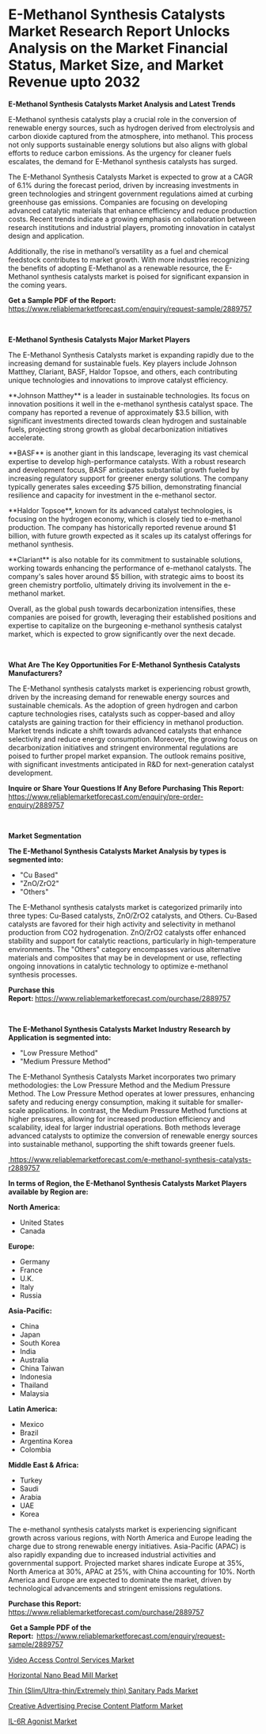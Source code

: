 <p><h1>E-Methanol Synthesis Catalysts Market Research Report Unlocks Analysis on the Market Financial Status, Market Size, and Market Revenue upto 2032</h1></p><p><strong>E-Methanol Synthesis Catalysts Market Analysis and Latest Trends</strong></p>
<p><p>E-Methanol synthesis catalysts play a crucial role in the conversion of renewable energy sources, such as hydrogen derived from electrolysis and carbon dioxide captured from the atmosphere, into methanol. This process not only supports sustainable energy solutions but also aligns with global efforts to reduce carbon emissions. As the urgency for cleaner fuels escalates, the demand for E-Methanol synthesis catalysts has surged.</p><p>The E-Methanol Synthesis Catalysts Market is expected to grow at a CAGR of 6.1% during the forecast period, driven by increasing investments in green technologies and stringent government regulations aimed at curbing greenhouse gas emissions. Companies are focusing on developing advanced catalytic materials that enhance efficiency and reduce production costs. Recent trends indicate a growing emphasis on collaboration between research institutions and industrial players, promoting innovation in catalyst design and application.</p><p>Additionally, the rise in methanol’s versatility as a fuel and chemical feedstock contributes to market growth. With more industries recognizing the benefits of adopting E-Methanol as a renewable resource, the E-Methanol synthesis catalysts market is poised for significant expansion in the coming years.</p></p>
<p><strong>Get a Sample PDF of the Report:&nbsp;</strong> <a href="https://www.reliablemarketforecast.com/enquiry/request-sample/2889757?utm_campaign=1899&utm_medium=2&utm_source=Github&utm_content=ia&utm_term=14032025&utm_id=e-methanol-synthesis-catalysts">https://www.reliablemarketforecast.com/enquiry/request-sample/2889757</a></p>
<p>&nbsp;</p>
<p><strong>E-Methanol Synthesis Catalysts Major Market Players</strong></p>
<p><p>The E-Methanol Synthesis Catalysts market is expanding rapidly due to the increasing demand for sustainable fuels. Key players include Johnson Matthey, Clariant, BASF, Haldor Topsoe, and others, each contributing unique technologies and innovations to improve catalyst efficiency.</p><p>**Johnson Matthey** is a leader in sustainable technologies. Its focus on innovation positions it well in the e-methanol synthesis catalyst space. The company has reported a revenue of approximately $3.5 billion, with significant investments directed towards clean hydrogen and sustainable fuels, projecting strong growth as global decarbonization initiatives accelerate.</p><p>**BASF** is another giant in this landscape, leveraging its vast chemical expertise to develop high-performance catalysts. With a robust research and development focus, BASF anticipates substantial growth fueled by increasing regulatory support for greener energy solutions. The company typically generates sales exceeding $75 billion, demonstrating financial resilience and capacity for investment in the e-methanol sector.</p><p>**Haldor Topsoe**, known for its advanced catalyst technologies, is focusing on the hydrogen economy, which is closely tied to e-methanol production. The company has historically reported revenue around $1 billion, with future growth expected as it scales up its catalyst offerings for methanol synthesis.</p><p>**Clariant** is also notable for its commitment to sustainable solutions, working towards enhancing the performance of e-methanol catalysts. The company's sales hover around $5 billion, with strategic aims to boost its green chemistry portfolio, ultimately driving its involvement in the e-methanol market.</p><p>Overall, as the global push towards decarbonization intensifies, these companies are poised for growth, leveraging their established positions and expertise to capitalize on the burgeoning e-methanol synthesis catalyst market, which is expected to grow significantly over the next decade.</p></p>
<p>&nbsp;</p>
<p><strong>What Are The Key Opportunities For E-Methanol Synthesis Catalysts Manufacturers?</strong></p>
<p><p>The E-Methanol synthesis catalysts market is experiencing robust growth, driven by the increasing demand for renewable energy sources and sustainable chemicals. As the adoption of green hydrogen and carbon capture technologies rises, catalysts such as copper-based and alloy catalysts are gaining traction for their efficiency in methanol production. Market trends indicate a shift towards advanced catalysts that enhance selectivity and reduce energy consumption. Moreover, the growing focus on decarbonization initiatives and stringent environmental regulations are poised to further propel market expansion. The outlook remains positive, with significant investments anticipated in R&D for next-generation catalyst development.</p></p>
<p><strong>Inquire or Share Your Questions If Any Before Purchasing This Report:</strong> <a href="https://www.reliablemarketforecast.com/enquiry/pre-order-enquiry/2889757?utm_campaign=1899&utm_medium=2&utm_source=Github&utm_content=ia&utm_term=14032025&utm_id=e-methanol-synthesis-catalysts">https://www.reliablemarketforecast.com/enquiry/pre-order-enquiry/2889757</a></p>
<p>&nbsp;</p>
<p><strong>Market Segmentation</strong></p>
<p><strong>The E-Methanol Synthesis Catalysts Market Analysis by types is segmented into:</strong></p>
<p><ul><li>"Cu Based"</li><li>"ZnO/ZrO2"</li><li>"Others"</li></ul></p>
<p><p>The E-Methanol synthesis catalysts market is categorized primarily into three types: Cu-Based catalysts, ZnO/ZrO2 catalysts, and Others. Cu-Based catalysts are favored for their high activity and selectivity in methanol production from CO2 hydrogenation. ZnO/ZrO2 catalysts offer enhanced stability and support for catalytic reactions, particularly in high-temperature environments. The "Others" category encompasses various alternative materials and composites that may be in development or use, reflecting ongoing innovations in catalytic technology to optimize e-methanol synthesis processes.</p></p>
<p><strong>Purchase this Report:&nbsp;</strong><a href="https://www.reliablemarketforecast.com/purchase/2889757?utm_campaign=1899&utm_medium=2&utm_source=Github&utm_content=ia&utm_term=14032025&utm_id=e-methanol-synthesis-catalysts">https://www.reliablemarketforecast.com/purchase/2889757</a></p>
<p>&nbsp;</p>
<p><strong>The E-Methanol Synthesis Catalysts Market Industry Research by Application is segmented into:</strong></p>
<p><ul><li>"Low Pressure Method"</li><li>"Medium Pressure Method"</li></ul></p>
<p><p>The E-Methanol Synthesis Catalysts Market incorporates two primary methodologies: the Low Pressure Method and the Medium Pressure Method. The Low Pressure Method operates at lower pressures, enhancing safety and reducing energy consumption, making it suitable for smaller-scale applications. In contrast, the Medium Pressure Method functions at higher pressures, allowing for increased production efficiency and scalability, ideal for larger industrial operations. Both methods leverage advanced catalysts to optimize the conversion of renewable energy sources into sustainable methanol, supporting the shift towards greener fuels.</p></p>
<p><a href="https://www.reliablemarketforecast.com/e-methanol-synthesis-catalysts-r2889757?utm_campaign=1899&utm_medium=2&utm_source=Github&utm_content=ia&utm_term=14032025&utm_id=e-methanol-synthesis-catalysts">&nbsp;https://www.reliablemarketforecast.com/e-methanol-synthesis-catalysts-r2889757</a></p>
<p><strong>In terms of Region, the E-Methanol Synthesis Catalysts Market Players available by Region are:</strong></p>
<p>
    <p> <strong> North America: </strong>
        <ul>
            <li>United States</li>
            <li>Canada</li>
        </ul>
        </p> 
    <p> <strong> Europe: </strong>
        <ul>
            <li>Germany</li>
            <li>France</li>
            <li>U.K.</li>
            <li>Italy</li>
            <li>Russia</li>
        </ul>
        </p> 
    <p> <strong> Asia-Pacific: </strong>
        <ul>
            <li>China</li>
            <li>Japan</li>
            <li>South Korea</li>
            <li>India</li>
            <li>Australia</li>
            <li>China Taiwan</li>
            <li>Indonesia</li>
            <li>Thailand</li>
            <li>Malaysia</li>
        </ul>
        </p> 
    <p> <strong> Latin America: </strong>
        <ul>
            <li>Mexico</li>
            <li>Brazil</li>
            <li>Argentina Korea</li>
            <li>Colombia</li>
        </ul>
        </p> 
    <p> <strong> Middle East & Africa: </strong>
        <ul>
            <li>Turkey</li>
            <li>Saudi</li>
            <li>Arabia</li>
            <li>UAE</li>
            <li>Korea</li>
        </ul>
    </p>
    </p>
<p><p>The e-methanol synthesis catalysts market is experiencing significant growth across various regions, with North America and Europe leading the charge due to strong renewable energy initiatives. Asia-Pacific (APAC) is also rapidly expanding due to increased industrial activities and governmental support. Projected market shares indicate Europe at 35%, North America at 30%, APAC at 25%, with China accounting for 10%. North America and Europe are expected to dominate the market, driven by technological advancements and stringent emissions regulations.</p></p>
<p><strong>Purchase this Report: </strong><a href="https://www.reliablemarketforecast.com/purchase/2889757?utm_campaign=1899&utm_medium=2&utm_source=Github&utm_content=ia&utm_term=14032025&utm_id=e-methanol-synthesis-catalysts">https://www.reliablemarketforecast.com/purchase/2889757</a></p>
<p>&nbsp;<strong>Get a Sample PDF of the Report:&nbsp;&nbsp;</strong><a href="https://www.reliablemarketforecast.com/enquiry/request-sample/2889757?utm_campaign=1899&utm_medium=2&utm_source=Github&utm_content=ia&utm_term=14032025&utm_id=e-methanol-synthesis-catalysts">https://www.reliablemarketforecast.com/enquiry/request-sample/2889757</a></p>
<p><strong></strong></p>
<p><p><a href="https://github.com/iontahoehlct/Market-Research-Report-List-1/blob/main/video-access-control-services-market.md?utm_campaign=1899&utm_medium=2&utm_source=Github&utm_content=ia&utm_term=14032025&utm_id=e-methanol-synthesis-catalysts">Video Access Control Services Market</a></p><p><a href="https://github.com/sahoolipko6f/Market-Research-Report-List-1/blob/main/horizontal-nano-bead-mill-market.md?utm_campaign=1899&utm_medium=2&utm_source=Github&utm_content=ia&utm_term=14032025&utm_id=e-methanol-synthesis-catalysts">Horizontal Nano Bead Mill Market</a></p><p><a href="https://github.com/nxauwedaroui2/Market-Research-Report-List-1/blob/main/thin-slimultra-thinextremely-thin-sanitary-pads-market.md?utm_campaign=1899&utm_medium=2&utm_source=Github&utm_content=ia&utm_term=14032025&utm_id=e-methanol-synthesis-catalysts">Thin (Slim/Ultra-thin/Extremely thin) Sanitary Pads Market</a></p><p><a href="https://github.com/drissahrouk/Market-Research-Report-List-1/blob/main/creative-advertising-precise-content-platform-market.md?utm_campaign=1899&utm_medium=2&utm_source=Github&utm_content=ia&utm_term=14032025&utm_id=e-methanol-synthesis-catalysts">Creative Advertising Precise Content Platform Market</a></p><p><a href="https://github.com/habyoneub/Market-Research-Report-List-1/blob/main/il-6r-agonist-market.md?utm_campaign=1899&utm_medium=2&utm_source=Github&utm_content=ia&utm_term=14032025&utm_id=e-methanol-synthesis-catalysts">IL-6R Agonist Market</a></p></p>
